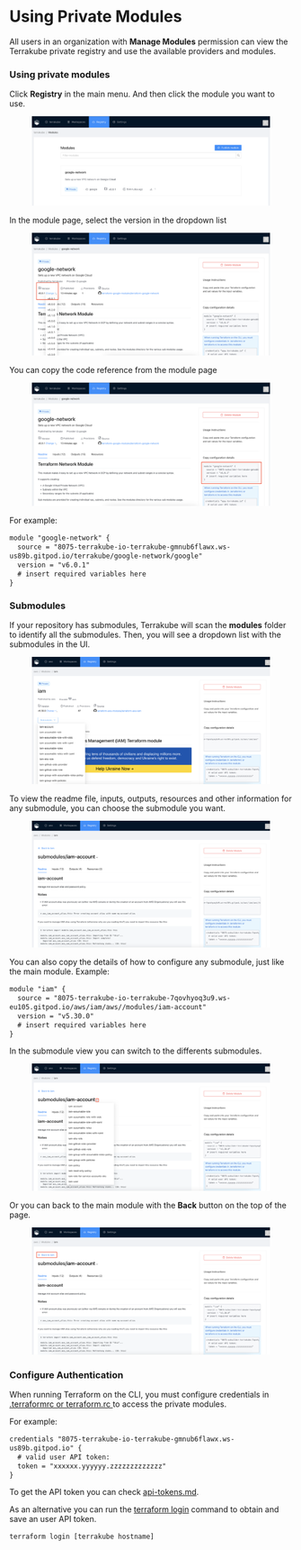 # Using Private Modules

All users in an organization with **Manage Modules** permission can view the Terrakube private registry and use the available providers and modules.&#x20;

### Using private modules

Click **Registry** in the main menu. And then click the module you want to use.

<figure><img src="../../.gitbook/assets/image (121).png" alt=""><figcaption></figcaption></figure>

In the module page, select the version in the dropdown list

<figure><img src="../../.gitbook/assets/image (183).png" alt=""><figcaption></figcaption></figure>

You can copy the code reference from the module page

<figure><img src="../../.gitbook/assets/image (193).png" alt=""><figcaption></figcaption></figure>

For example:

```
module "google-network" { 
  source = "8075-terrakube-io-terrakube-gmnub6flawx.ws-us89b.gitpod.io/terrakube/google-network/google" 
  version = "v6.0.1" 
  # insert required variables here 
}
```

### **Submodules**

If your repository has submodules, Terrakube will scan the **modules** folder to identify all the submodules. Then, you will see a dropdown list with the submodules in the UI.

<figure><img src="../../.gitbook/assets/image (428).png" alt=""><figcaption></figcaption></figure>

To view the readme file, inputs, outputs, resources and other information for any submodule, you can choose the submodule you want.

<figure><img src="../../.gitbook/assets/image (429).png" alt=""><figcaption></figcaption></figure>

You can also copy the details of how to configure any submodule, just like the main module. Example:

```
module "iam" { 
  source = "8075-terrakube-io-terrakube-7qovhyoq3u9.ws-eu105.gitpod.io/aws/iam/aws//modules/iam-account" 
  version = "v5.30.0" 
  # insert required variables here 
}
```

In the submodule view you can switch to the differents submodules.

<figure><img src="../../.gitbook/assets/image (430).png" alt=""><figcaption></figcaption></figure>

Or you can back to the main module with the **Back** button on the top of the page.

<figure><img src="../../.gitbook/assets/image (431).png" alt=""><figcaption></figcaption></figure>

### **Configure Authentication**

When running Terraform on the CLI, you must configure credentials in [.terraformrc or terraform.rc ](https://developer.hashicorp.com/terraform/cli/config/config-file)to access the private modules.&#x20;

For example:

```
credentials "8075-terrakube-io-terrakube-gmnub6flawx.ws-us89b.gitpod.io" { 
  # valid user API token:
  token = "xxxxxx.yyyyyy.zzzzzzzzzzzzz"
}
```

To get the API token you can check [api-tokens.md](../organizations/api-tokens.md "mention").

As an alternative you can run the [terraform login](https://developer.hashicorp.com/terraform/cli/commands/login) command to obtain and save an user API token.&#x20;

```
terraform login [terrakube hostname]
```

